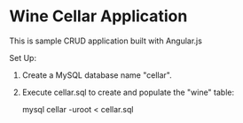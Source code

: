 # Wine Cellar Application #

This is sample CRUD application built with Angular.js

Set Up:

1. Create a MySQL database name "cellar".
2. Execute cellar.sql to create and populate the "wine" table:

	mysql cellar -uroot < cellar.sql
